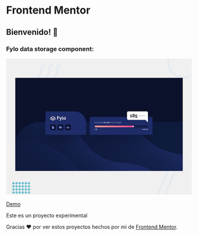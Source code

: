 # Frontend Mentor 

## Bienvenido! 👋

### Fylo data storage component:

![Design preview for the Fylo data storage component coding challenge](./design/desktop-preview.jpg)


[Demo](https://nacho93-fylo-data-storage-component.netlify.app/)

Este es un proyecto experimental

Gracias ❤️ por ver estos proyectos hechos por mi de [Frontend Mentor](https://www.frontendmentor.io/dashboard).

